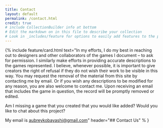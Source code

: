 ```yaml
---
title: Contact
layout: default
permalink: /contact.html
credit: true
# include CollectionBuilder info at bottom
# Edit the markdown on in this file to describe your collection
# Look in _includes/feature for options to easily add features to the page
---
```


{% include feature/card.html text="In my efforts, I do my best in reaching out to designers and other collaborators of the games I document – to ask for permission. I similarly make efforts in providing accurate descriptions to the games represented. I believe, whenever possible, it is important to give creators the right of refusal if they do not wish their work to be visible in this way. You may request the removal of the material from this site by contacting me by email. Or if you wish any descriptions to be modified for any reason, you are also welcome to contact me. Upon receiving an email that includes the game in question, the record will be promptly removed or edited.

Am I missing a game that you created that you would like added? Would you like to chat about this project? 

My email is aubreykobayashi@gmail.com" header="## Contact Us" % }





